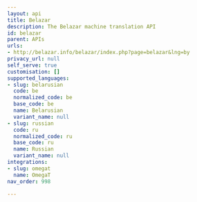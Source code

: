 ```yaml
---
layout: api
title: Belazar
description: The Belazar machine translation API
id: belazar
parent: APIs
urls:
- http://belazar.info/belazar/index.php?page=belazar&lng=by
privacy_url: null
self_serve: true
customisation: []
supported_languages:
- slug: belarusian
  code: be
  normalized_code: be
  base_code: be
  name: Belarusian
  variant_name: null
- slug: russian
  code: ru
  normalized_code: ru
  base_code: ru
  name: Russian
  variant_name: null
integrations:
- slug: omegat
  name: OmegaT
nav_order: 998

---
```


